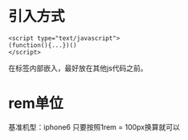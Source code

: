 # 引入方式

    <script type="text/javascript">
    (function(){...})()
    </script>

在<head>标签内部嵌入，最好放在其他js代码之前。

# rem单位

基准机型：iphone6
只要按照1rem = 100px换算就可以